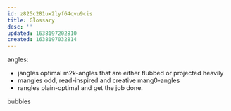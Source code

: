 ```yaml
---
id: z825c281ux2lyf64qvu9cis
title: Glossary
desc: ''
updated: 1638197202810
created: 1638197032814
---
```


angles:
- jangles
optimal m2k-angles that are either flubbed or projected heavily
- mangles
odd, read-inspired and creative mang0-angles
- rangles
plain-optimal and get the job done.

bubbles